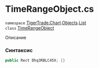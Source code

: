 
# TimeRangeObject.cs
`namespace` [TigerTrade.Chart](../../../../../TigerTrade.Chart.md).[Objects](../../../../../TigerTrade.Chart/Objects.md).[List](../../../../../TigerTrade.Chart/Objects/List.md)  
    `class` [TimeRangeObject](../../TimeRangeObject.cs.md)

Описание

### Синтаксис
```csharp
public Rect Dhq3RBLC45X; {}
```

